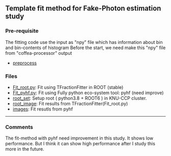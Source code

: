 ## Template fit method for Fake-Photon estimation study  

### Pre-requisite
The fitting code use the input as "npy" file which has information about bin and bin-contents of histogram
Before the start, we need make this "npy" file from "coffea-processor" output
 - [preprocess](https://github.com/JW-corp/J.W_Analysis/blob/main/Coffea_WZG/Condor_coffea/N04_draw_fake.py)



### Files 

 - [Fit_root.py](https://github.com/JW-corp/J.W_Analysis/blob/main/Coffea_WZG/Fitting/Fit_root.py): Fit using TFractionFitter in ROOT (stable)
 - [Fit_pyhf.py](https://github.com/JW-corp/J.W_Analysis/blob/main/Coffea_WZG/Fitting/Fit_pyhf.py): Fit using Fully python eco-system tool: pyhf (need improve)  
 - [root_set](https://github.com/JW-corp/J.W_Analysis/blob/main/Coffea_WZG/Fitting/root_set): Setup root ( python3.8 + ROOT6 ) in KNU-CCP cluster.  
 - [root_image](https://github.com/JW-corp/J.W_Analysis/tree/main/Coffea_WZG/Fitting/root_images): Fit results from TFractionFitter(Fit_root.py)
 - [images](https://github.com/JW-corp/J.W_Analysis/tree/main/Coffea_WZG/Fitting/images): Fit resutls from pyhf 

---
### Comments
The fit-method with pyhf need improvement in this study.
It shows low performance. But I think it can show high performance after I study this more in the future.

